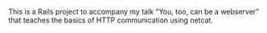 This is a Rails project to accompany my talk "You, too, can be a webserver" that teaches the basics of HTTP communication using netcat.
